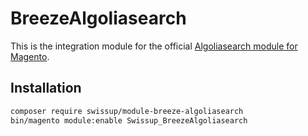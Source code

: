 # BreezeAlgoliasearch

This is the integration module for the official
[Algoliasearch module for Magento](https://github.com/algolia/algoliasearch-magento-2).

## Installation

```bash
composer require swissup/module-breeze-algoliasearch
bin/magento module:enable Swissup_BreezeAlgoliasearch
```

